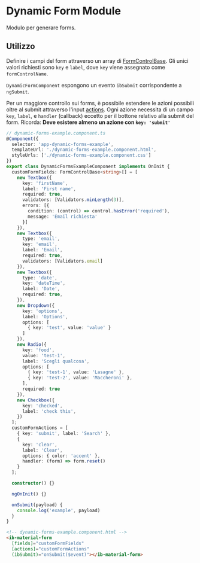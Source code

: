 # Dynamic Form Module

Modulo per generare forms.

## Utilizzo

Definire i campi del form attraverso un array di [FormControlBase](/classes/FormControlBase.html). Gli unici valori richiesti sono `key` e `label`, dove `key` viene assegnato come `formControlName`.

`DynamicFormComponent` espongono un evento `ibSubmit` corrispondente a `ngSubmit`.

Per un maggiore controllo sui forms, è possibile estendere le azioni possibili oltre al submit attraverso l'input [actions](/interfaces/FormAction.html).
Ogni azione necessita di un campo `key`, `label`, e `handler` (callback) eccetto per il bottone relativo alla submit del form. Ricorda: **Deve esistere almeno un azione con `key: 'submit'`**

```typescript
// dynamic-forms-example.component.ts
@Component({
  selector: 'app-dynamic-forms-example',
  templateUrl: './dynamic-forms-example.component.html',
  styleUrls: ['./dynamic-forms-example.component.css']
})
export class DynamicFormsExampleComponent implements OnInit {
  customFormFields: FormControlBase<string>[] = [
    new Textbox({
      key: 'firstName',
      label: 'First name',
      required: true,
      validators: [Validators.minLength(3)],
      errors: [{
        condition: (control) => control.hasError('required'),
        message: 'Email richiesta'
      }]
    }),
    new Textbox({
      type: 'email',
      key: 'email',
      label: 'Email',
      required: true,
      validators: [Validators.email]
    }),
    new Textbox({
      type: 'date',
      key: 'dateTime',
      label: 'Date',
      required: true,
    }),
    new Dropdown({
      key: 'options',
      label: 'Options',
      options: [
        { key: 'test', value: 'value' }
      ]
    }),
    new Radio({
      key: 'food',
      value: 'test-1',
      label: 'Scegli qualcosa',
      options: [
        { key: 'test-1', value: 'Lasagne' },
        { key: 'test-2', value: 'Maccheroni' },
      ],
      required: true
    }),
    new Checkbox({
      key: 'checked',
      label: 'check this',
    })
  ];
  customFormActions = [
    { key: 'submit', label: 'Search' },
    {
      key: 'clear',
      label: 'Clear',
      options: { color: 'accent' },
      handler: (form) => form.reset()
    }
  ];

  constructor() {}

  ngOnInit() {}

  onSubmit(payload) {
    console.log('example', payload)
  }
}
```

```html
<!-- dynamic-forms-example.component.html -->
<ib-material-form
  [fields]="customFormFields"
  [actions]="customFormActions"
  (ibSubmit)="onSubmit($event)"></ib-material-form>
```